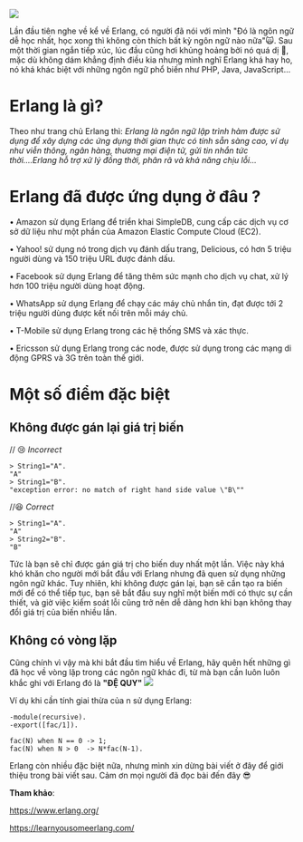 ![](https://images.viblo.asia/eb650706-9f6c-4194-beaf-6b8cc7e2ccf2.PNG)

Lần đầu tiên nghe về kể về Erlang, có người đã nói với mình "Đó là ngôn ngữ dễ học nhất, học xong thì không còn thích bất kỳ ngôn ngữ nào nữa":scream_cat:. Sau một thời gian ngắn tiếp xúc, lúc đầu cũng hơi khủng hoảng bởi nó quá dị :triumph:,  mặc dù không dám khẳng định điều kia nhưng mình nghĩ Erlang khá hay ho, nó khá khác biệt với những ngôn ngữ phổ biến như PHP, Java, JavaScript...
# Erlang là gì?
Theo như trang chủ Erlang thì:
*Erlang là ngôn ngữ lập trình hàm được sử dụng để xây dựng các ứng dụng thời gian thực có tính sẵn sàng cao, ví dụ như viễn thông, ngân hàng, thương mại điện tử, gửi tin nhắn tức thời....Erlang hỗ trợ xử lý đồng thời, phân rã và khả năng chịu lỗi...*

# Erlang đã được ứng dụng ở đâu ?

• Amazon sử dụng Erlang để triển khai SimpleDB, cung cấp các dịch vụ cơ sở dữ liệu như một phần của Amazon Elastic Compute Cloud (EC2).

• Yahoo! sử dụng nó trong dịch vụ đánh dấu trang, Delicious, có hơn 5 triệu người dùng và 150 triệu URL được đánh dấu.

• Facebook sử dụng Erlang để tăng thêm sức mạnh cho dịch vụ chat, xử lý hơn 100 triệu người dùng hoạt động.

• WhatsApp sử dụng Erlang để chạy các máy chủ nhắn tin, đạt được tới 2 triệu người dùng được kết nối trên mỗi máy chủ.

• T-Mobile sử dụng Erlang trong các hệ thống SMS và xác thực.

• Ericsson sử dụng Erlang trong các node, được sử dụng trong các mạng di động GPRS và 3G trên toàn thế giới.
# Một số điểm đặc biệt
## Không được gán lại giá trị biến
// :cry: *Incorrect*
```
> String1="A".
"A"
> String1="B".
"exception error: no match of right hand side value \"B\""
```
//:laughing: *Correct*
```
> String1="A".
"A"
> String2="B".
"B"
```

Tức là bạn sẽ chỉ được gán giá trị cho biến duy nhất một lần. Việc này khá khó khăn cho người mới bắt đầu với Erlang nhưng đã quen sử dụng những ngôn ngữ khác. Tuy nhiên, khi không được gán lại, bạn sẽ cần tạo ra biến mới để có thể tiếp tục, bạn sẽ bắt đầu suy nghĩ một biến mới có thực sự cần thiết, và giờ việc kiểm soát lỗi cũng trở nên dễ dàng hơn khi bạn không thay đổi giá trị của biến nhiều lần.

## Không có vòng lặp
Cũng chính vì vậy mà khi bắt đầu tìm hiểu về Erlang, hãy quên hết những gì đã học về vòng lặp trong các ngôn ngữ khác đi, từ mà bạn cần luôn luôn khắc ghi với Erlang đó là **"ĐỆ QUY"**
![](https://images.viblo.asia/740a8352-42f4-4a6e-a7c0-e96b541a4020.png)

Ví dụ khi cần tính giai thừa của n sử dụng Erlang:
```
-module(recursive).
-export([fac/1]).
 
fac(N) when N == 0 -> 1;
fac(N) when N > 0  -> N*fac(N-1).
```

Erlang còn nhiều đặc biệt nữa, nhưng mình xin dừng bài viết ở đây để giới thiệu trong bài viết sau. Cảm ơn mọi người đã đọc bài đến đây :sunglasses:

**Tham khảo**:

https://www.erlang.org/

https://learnyousomeerlang.com/
